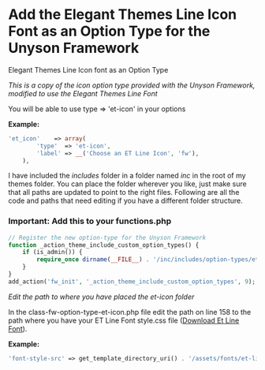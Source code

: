# Add the Elegant Themes Line Icon Font as an Option Type for the Unyson Framework
Elegant Themes Line Icon font as an Option Type

*This is a copy of the icon option type provided with the Unyson Framework, modified to use the Elegant Themes Line Font*

You will be able to use type => 'et-icon' in your options

**Example:**
```php
'et_icon'    => array(
		'type'  => 'et-icon',
		'label' => __('Choose an ET Line Icon', 'fw'),
	),
```

I have included the *includes* folder in a folder named *inc* in the root of my themes folder. You can place the folder wherever you like, just make sure that all paths are updated to point to the right files. Following are all the code and paths that need editing if you have a different folder structure.

### Important: Add this to your functions.php

```php
// Register the new option-type for the Unyson Framework
function _action_theme_include_custom_option_types() {
    if (is_admin()) {
        require_once dirname(__FILE__) . '/inc/includes/option-types/et-icon/class-fw-option-type-et-icon.php';
    }
}
add_action('fw_init', '_action_theme_include_custom_option_types', 9);
```

*Edit the path to where you have placed the et-icon folder*

In the class-fw-option-type-et-icon.php file edit the path on line 158 to the path where you have your ET Line Font style.css file ([Download Et Line Font](http://www.elegantthemes.com/icons/et-line-font.zip)).

**Example:**
```php
'font-style-src' => get_template_directory_uri() . '/assets/fonts/et-line-font/style.css',
```

